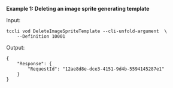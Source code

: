 **Example 1: Deleting an image sprite generating template**



Input: 

```
tccli vod DeleteImageSpriteTemplate --cli-unfold-argument  \
    --Definition 10001
```

Output: 
```
{
    "Response": {
        "RequestId": "12ae8d8e-dce3-4151-9d4b-5594145287e1"
    }
}
```

